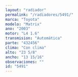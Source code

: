 ```yaml
---
layout: "radiador"
permalink: "/radiadores/5491/"
marca: "Toyota"
modelo: "Matrix"
ano: "2003"
motor: "L4 1.6"
transmision: "Automática"
parte: "432456"
clima: "Con clima"
alto: "23 5/8"
ancho: "13 15/16"
observaciones: ""
id: "5491"
---
```


